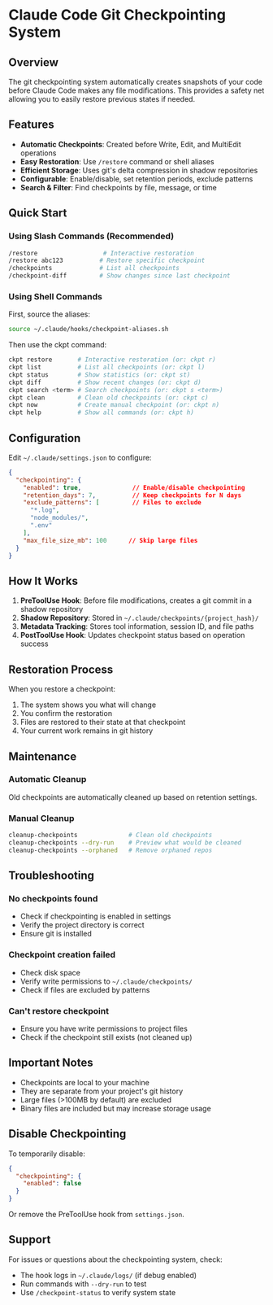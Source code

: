 # Claude Code Git Checkpointing System

## Overview

The git checkpointing system automatically creates snapshots of your code before Claude Code makes any file modifications. This provides a safety net allowing you to easily restore previous states if needed.

## Features

- **Automatic Checkpoints**: Created before Write, Edit, and MultiEdit operations
- **Easy Restoration**: Use `/restore` command or shell aliases
- **Efficient Storage**: Uses git's delta compression in shadow repositories
- **Configurable**: Enable/disable, set retention periods, exclude patterns
- **Search & Filter**: Find checkpoints by file, message, or time

## Quick Start

### Using Slash Commands (Recommended)

```bash
/restore                  # Interactive restoration
/restore abc123          # Restore specific checkpoint
/checkpoints             # List all checkpoints
/checkpoint-diff         # Show changes since last checkpoint
```

### Using Shell Commands

First, source the aliases:
```bash
source ~/.claude/hooks/checkpoint-aliases.sh
```

Then use the ckpt command:
```bash
ckpt restore       # Interactive restoration (or: ckpt r)
ckpt list          # List all checkpoints (or: ckpt l)
ckpt status        # Show statistics (or: ckpt st)
ckpt diff          # Show recent changes (or: ckpt d)
ckpt search <term> # Search checkpoints (or: ckpt s <term>)
ckpt clean         # Clean old checkpoints (or: ckpt c)
ckpt now           # Create manual checkpoint (or: ckpt n)
ckpt help          # Show all commands (or: ckpt h)
```

## Configuration

Edit `~/.claude/settings.json` to configure:

```json
{
  "checkpointing": {
    "enabled": true,              // Enable/disable checkpointing
    "retention_days": 7,          // Keep checkpoints for N days
    "exclude_patterns": [         // Files to exclude
      "*.log",
      "node_modules/",
      ".env"
    ],
    "max_file_size_mb": 100      // Skip large files
  }
}
```

## How It Works

1. **PreToolUse Hook**: Before file modifications, creates a git commit in a shadow repository
2. **Shadow Repository**: Stored in `~/.claude/checkpoints/{project_hash}/`
3. **Metadata Tracking**: Stores tool information, session ID, and file paths
4. **PostToolUse Hook**: Updates checkpoint status based on operation success

## Restoration Process

When you restore a checkpoint:
1. The system shows you what will change
2. You confirm the restoration
3. Files are restored to their state at that checkpoint
4. Your current work remains in git history

## Maintenance

### Automatic Cleanup
Old checkpoints are automatically cleaned up based on retention settings.

### Manual Cleanup
```bash
cleanup-checkpoints              # Clean old checkpoints
cleanup-checkpoints --dry-run    # Preview what would be cleaned
cleanup-checkpoints --orphaned   # Remove orphaned repos
```

## Troubleshooting

### No checkpoints found
- Check if checkpointing is enabled in settings
- Verify the project directory is correct
- Ensure git is installed

### Checkpoint creation failed
- Check disk space
- Verify write permissions to `~/.claude/checkpoints/`
- Check if files are excluded by patterns

### Can't restore checkpoint
- Ensure you have write permissions to project files
- Check if the checkpoint still exists (not cleaned up)

## Important Notes

- Checkpoints are local to your machine
- They are separate from your project's git history
- Large files (>100MB by default) are excluded
- Binary files are included but may increase storage usage

## Disable Checkpointing

To temporarily disable:
```json
{
  "checkpointing": {
    "enabled": false
  }
}
```

Or remove the PreToolUse hook from `settings.json`.

## Support

For issues or questions about the checkpointing system, check:
- The hook logs in `~/.claude/logs/` (if debug enabled)
- Run commands with `--dry-run` to test
- Use `/checkpoint-status` to verify system state
